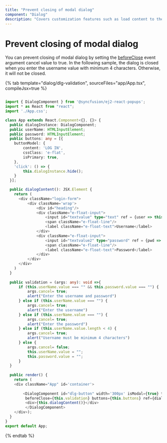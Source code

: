 ```yaml
---
title: "Prevent closing of modal dialog"
component: "Dialog"
description: "Covers customization features such as load content to the dialog from external sources, built-in alert, and confirmation model dialog."
---
```


# Prevent closing of modal dialog

You can prevent closing of modal dialog by setting the [beforeClose](../../api/dialog/#beforeclose) event argument cancel value to true.
In the following sample, the dialog is closed when you enter the username value with minimum 4 characters. Otherwise, it will not be closed.

{% tab template="dialog/dlg-validation", sourceFiles="app/App.tsx", compileJsx=true %}

```typescript

import { DialogComponent } from '@syncfusion/ej2-react-popups';
import * as React from "react";
import './App.css';

class App extends React.Component<{}, {}> {
  public dialogInstance: DialogComponent;
  public userName: HTMLInputElement;
  public password: HTMLInputElement;
  public buttons: any = [{
    buttonModel: {
        content: 'LOG IN',
        cssClass: 'e-flat',
        isPrimary: true,
    },
    'click': () => {
        this.dialogInstance.hide();
    }
  }];

  public dialogContent(): JSX.Element {
    return (
      <div className="login-form">
          <div className='wrap'>
              <div id="heading"/>
              <div className="e-float-input">
                  <input id="textvalue" type="text" ref = {user => this.userName = user!} required = {true}/>
                  <span className="e-float-line"/>
                  <label className="e-float-text">Username</label>
              </div>
              <div className="e-float-input">
                  <input id="textvalue2" type="password" ref = {pwd => this.password = pwd!} required = {true}/>
                  <span className="e-float-line"/>
                  <label className="e-float-text">Password</label>
              </div>
          </div>
      </div>
    )
  }
  
  public validation = (args: any): void =>{
      if (this.userName.value === "" && this.password.value === "") {
          args.cancel= true;
          alert("Enter the username and password")
      } else if (this.userName.value === "") {
          args.cancel= true;
          alert("Enter the username")
      } else if (this.userName.value === "") {
          args.cancel= true;
          alert("Enter the password")
      } else if (this.userName.value.length < 4) {
          args.cancel= true;
          alert("Username must be minimum 4 characters")
      } else {
          args.cancel= false;
          this.userName.value = "";
          this.password.value = "";
      }
  }
  
  public render() {
    return (
    <div className="App" id='container'>
  
        <DialogComponent id="dlg-button" width='300px' isModal={true} target='#container' header='Sign In' showCloseIcon={false} closeOnEscape = {false}
         beforeClose={this.validation} buttons={this.buttons} ref={dialog => this.dialogInstance = dialog!}>
         <div>{this.dialogContent()}</div>
         </DialogComponent>
    </div>);
  }
}
export default App;

```

{% endtab %}